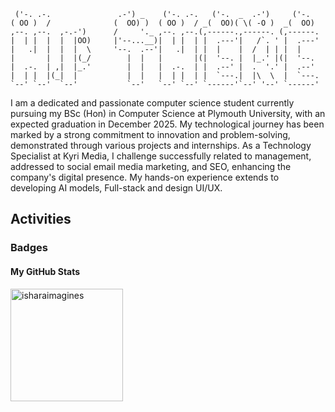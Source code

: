 ```
 ('-. .-.               .-') _    ('-. .-.   ('-.  _  .-')     ('-.   
( OO )  /              (  OO) )  ( OO )  / _(  OO)( \( -O )  _(  OO)  
,--. ,--.  ,-.-')      /     '._ ,--. ,--.(,------.,------. (,------. 
|  | |  |  |  |OO)     |'--...__)|  | |  | |  .---'|   /`. ' |  .---' 
|   .|  |  |  |  \     '--.  .--'|   .|  | |  |    |  /  | | |  |     
|       |  |  |(_/        |  |   |       |(|  '--. |  |_.' |(|  '--.  
|  .-.  | ,|  |_.'        |  |   |  .-.  | |  .--' |  .  '.' |  .--'  
|  | |  |(_|  |           |  |   |  | |  | |  `---.|  |\  \  |  `---. 
`--' `--'  `--'           `--'   `--' `--' `------'`--' '--' `------' 
```

<p>I am a dedicated and passionate computer science student currently pursuing my BSc (Hon) in Computer Science at Plymouth University, with an expected graduation in December 2025. My technological journey has been marked by a strong commitment to innovation and problem-solving, demonstrated through various projects and internships. As a Technology Specialist at Kyri Media, I challenge successfully related to management, addressed to social email media marketing, and SEO, enhancing the company's digital presence. My hands-on experience extends to developing AI models, Full-stack and design UI/UX. </p>

## Activities

### Badges

#### My GitHub Stats

<img align="center" height="180em" src="https://github-readme-stats.vercel.app/api/top-langs/?username=isharaimagines&hide=html,css&layout=compact&theme=nightowl" alt=isharaimagines />

